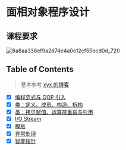 # 面相对象程序设计

## 课程要求

![8a8aa336ef9a2d74e4a0e12cf55bcd0d_720](./assets/8a8aa336ef9a2d74e4a0e12cf55bcd0d_720.png)

## Table of Contents

> 基本参考 [xyx 的博客](https://xuan-insr.github.io/cpp/cpp_restart/1_birth/)

- [x] [编程范式与 OOP 引入](intro.md)
- [x] [类：定义、成员、构造、析构](class-1.md)
- [x] [类：拷贝赋值、运算符重载与引用](class-2.md)
- [x] [I/O Stream](io.md)
- [x] [模版](template.md)
- [x] [异常处理](exception.md)
- [x] [智能指针](smart_pointer.md)
